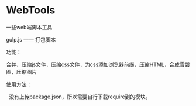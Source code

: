 # WebTools
一些web端脚本工具



gulp.js —— 打包脚本

功能：

   合并、压缩js文件，压缩css文件，为css添加浏览器前缀，压缩HTML，合成雪碧图，压缩图片
   
使用方法：

   没有上传package.json，所以需要自行下载require到的模块。
